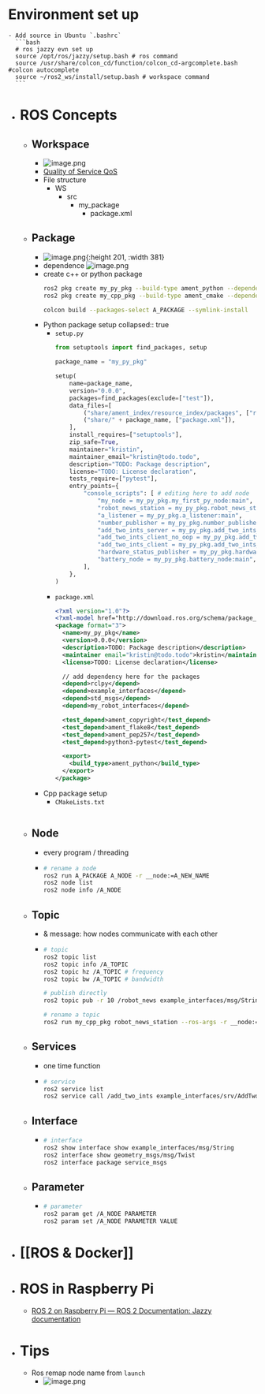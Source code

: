 # Environment set up
	- Add source in Ubuntu `.bashrc`
	  ```bash
	  # ros jazzy evn set up
	  source /opt/ros/jazzy/setup.bash # ros command
	  source /usr/share/colcon_cd/function/colcon_cd-argcomplete.bash #colcon autocomplete
	  source ~/ros2_ws/install/setup.bash # workspace command
	  ```
- # ROS Concepts
	- ## Workspace
		- ![image.png](../assets/image_1686261313552_0.png)
		- [Quality of Service QoS](https://docs.ros.org/en/foxy/Concepts/About-Quality-of-Service-Settings.html)
		- File structure
			- WS
				- src
					- my_package
						- package.xml
	- ## Package
		- ![image.png](../assets/image_1686260792774_0.png){:height 201, :width 381}
		- dependence
		  ![image.png](../assets/image_1686260853143_0.png)
		- create c++ or python package
		  ```bash
		  ros2 pkg create my_py_pkg --build-type ament_python --dependencies rclpy
		  ros2 pkg create my_cpp_pkg --build-type ament_cmake --dependencies rclcpp
		  
		  colcon build --packages-select A_PACKAGE --symlink-install
		  ```
		- Python package setup
		  collapsed:: true
			- `setup.py`
			  ```python
			  from setuptools import find_packages, setup
			  
			  package_name = "my_py_pkg"
			  
			  setup(
			      name=package_name,
			      version="0.0.0",
			      packages=find_packages(exclude=["test"]),
			      data_files=[
			          ("share/ament_index/resource_index/packages", ["resource/" + package_name]),
			          ("share/" + package_name, ["package.xml"]),
			      ],
			      install_requires=["setuptools"],
			      zip_safe=True,
			      maintainer="kristin",
			      maintainer_email="kristin@todo.todo",
			      description="TODO: Package description",
			      license="TODO: License declaration",
			      tests_require=["pytest"],
			      entry_points={
			          "console_scripts": [ # editing here to add node
			              "my_node = my_py_pkg.my_first_py_node:main",
			              "robot_news_station = my_py_pkg.robot_news_station:main",
			              "a_listener = my_py_pkg.a_listener:main",
			              "number_publisher = my_py_pkg.number_publisher:main",
			              "add_two_ints_server = my_py_pkg.add_two_ints_server:main",
			              "add_two_ints_client_no_oop = my_py_pkg.add_two_ints_client_no_oop:main",
			              "add_two_ints_client = my_py_pkg.add_two_ints_client:main",
			              "hardware_status_publisher = my_py_pkg.hardware_status_publisher:main",
			              "battery_node = my_py_pkg.battery_node:main",
			          ],
			      },
			  )
			  ```
			- `package.xml`
			  ```xml
			  <?xml version="1.0"?>
			  <?xml-model href="http://download.ros.org/schema/package_format3.xsd" schematypens="http://www.w3.org/2001/XMLSchema"?>
			  <package format="3">
			    <name>my_py_pkg</name>
			    <version>0.0.0</version>
			    <description>TODO: Package description</description>
			    <maintainer email="kristin@todo.todo">kristin</maintainer>
			    <license>TODO: License declaration</license>
			  
			    // add dependency here for the packages
			    <depend>rclpy</depend>
			    <depend>example_interfaces</depend>
			    <depend>std_msgs</depend>
			    <depend>my_robot_interfaces</depend>
			  
			    <test_depend>ament_copyright</test_depend>
			    <test_depend>ament_flake8</test_depend>
			    <test_depend>ament_pep257</test_depend>
			    <test_depend>python3-pytest</test_depend>
			  
			    <export>
			      <build_type>ament_python</build_type>
			    </export>
			  </package>
			  
			  ```
		- Cpp package setup
			- `CMakeLists.txt`
			  ```CMake
			  ```
	- ## Node
		- every program / threading
		- ```bash
		  # rename a node
		  ros2 run A_PACKAGE A_NODE -r __node:=A_NEW_NAME
		  ros2 node list
		  ros2 node info /A_NODE
		  ```
	- ## Topic
		- & message: how nodes communicate with each other
		- ```bash
		  # topic
		  ros2 topic list
		  ros2 topic info /A_TOPIC
		  ros2 topic hz /A_TOPIC # frequency
		  ros2 topic bw /A_TOPIC # bandwidth
		  
		  # publish directly
		  ros2 topic pub -r 10 /robot_news example_interfaces/msg/String "{data: 'hello from termina'}"
		  
		  # rename a topic
		  ros2 run my_cpp_pkg robot_news_station --ros-args -r __node:=my_station -r robot_news:=my_news
		  ```
	- ## Services
		- one time function
		- ```bash
		  # service
		  ros2 service list
		  ros2 service call /add_two_ints example_interfaces/srv/AddTwoInts  "{a: 2,b: 4}"
		  ```
	- ## Interface
		- ```bash
		  # interface
		  ros2 show interface show example_interfaces/msg/String
		  ros2 interface show geometry_msgs/msg/Twist
		  ros2 interface package service_msgs
		  ```
	- ## Parameter
		- ```bash
		  # parameter
		  ros2 param get /A_NODE PARAMETER
		  ros2 param set /A_NODE PARAMETER VALUE
		  ```
- # [[ROS & Docker]]
- # ROS in Raspberry Pi
	- [ROS 2 on Raspberry Pi — ROS 2 Documentation: Jazzy documentation](http://docs.ros.org/en/jazzy/How-To-Guides/Installing-on-Raspberry-Pi.html)
- # Tips
	- Ros remap node name from `launch`
		- ![image.png](../assets/image_1686260428021_0.png)